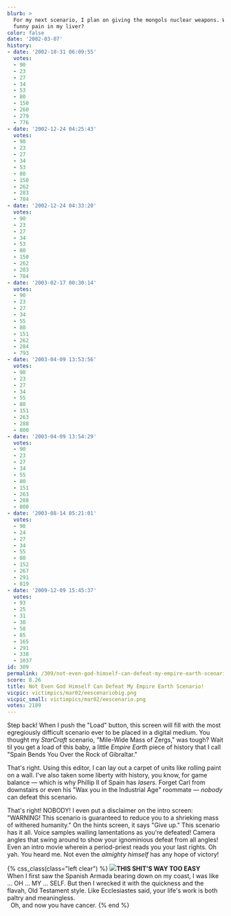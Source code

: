 ```yaml
---
blurb: >
  For my next scenario, I plan on giving the mongols nuclear weapons. What's this
  funny pain in my liver?
color: false
date: '2002-03-07'
history:
- date: '2002-10-31 06:09:55'
  votes:
  - 90
  - 23
  - 27
  - 34
  - 53
  - 80
  - 150
  - 260
  - 279
  - 776
- date: '2002-12-24 04:25:43'
  votes:
  - 90
  - 23
  - 27
  - 34
  - 53
  - 80
  - 150
  - 262
  - 283
  - 784
- date: '2002-12-24 04:33:20'
  votes:
  - 90
  - 23
  - 27
  - 34
  - 53
  - 80
  - 150
  - 262
  - 283
  - 784
- date: '2003-02-17 00:30:14'
  votes:
  - 90
  - 23
  - 27
  - 34
  - 55
  - 80
  - 151
  - 262
  - 284
  - 793
- date: '2003-04-09 13:53:56'
  votes:
  - 90
  - 23
  - 27
  - 34
  - 55
  - 80
  - 151
  - 263
  - 288
  - 800
- date: '2003-04-09 13:54:29'
  votes:
  - 90
  - 23
  - 27
  - 34
  - 55
  - 80
  - 151
  - 263
  - 288
  - 800
- date: '2003-08-14 05:21:01'
  votes:
  - 90
  - 24
  - 27
  - 34
  - 55
  - 80
  - 152
  - 267
  - 291
  - 819
- date: '2009-12-09 15:45:37'
  votes:
  - 93
  - 25
  - 31
  - 38
  - 58
  - 85
  - 165
  - 291
  - 338
  - 1037
id: 309
permalink: /309/not-even-god-himself-can-defeat-my-empire-earth-scenario/
score: 8.26
title: Not Even God Himself Can Defeat My Empire Earth Scenario!
vicpic: victimpics/mar02/eescenariobig.png
vicpic_small: victimpics/mar02/eescenario.png
votes: 2189
---
```


Step back! When I push the "Load" button, this screen will fill with the
most egregiously difficult scenario ever to be placed in a digital
medium. You thought my *StarCraft* scenario, "Mile-Wide Mass of Zergs,"
was tough? Wait til you get a load of this baby, a little *Empire Earth*
piece of history that I call "Spain Bends You Over the Rock of
Gibraltar."

That's right. Using this editor, I can lay out a carpet of units like
rolling paint on a wall. I've also taken some liberty with history, you
know, for game balance — which is why Phillip II of Spain has *lasers.*
Forget Carl from downstairs or even his "Wax you in the Industrial Age"
roommate — *nobody* can defeat this scenario.

That's right! NOBODY! I even put a disclaimer on the intro screen:
"WARNING! This scenario is guaranteed to reduce you to a shrieking mass
of withered humanity." On the hints screen, it says "Give up." This
scenario has it all. Voice samples wailing lamentations as you're
defeated! Camera angles that swing around to show your ignominious
defeat from all angles! Even an intro movie wherein a period-priest
reads you your last rights. Oh yah. You heard me. Not even the *almighty
himself* has any hope of victory!

{% css_class(class="left clear") %}
![](/img/victimpics/mar02/god.png)**THIS SHIT'S WAY TOO EASY**  
 When I first saw the Spanish Armada bearing down on my coast, I was
like ... OH ... MY ... SELF. But then I wrecked it with the quickness
and the flavah, Old Testament style. Like Ecclesiastes said, your life's
work is both paltry and meaningless.  
 &nbsp; Oh, and now you have cancer.
{% end %}
